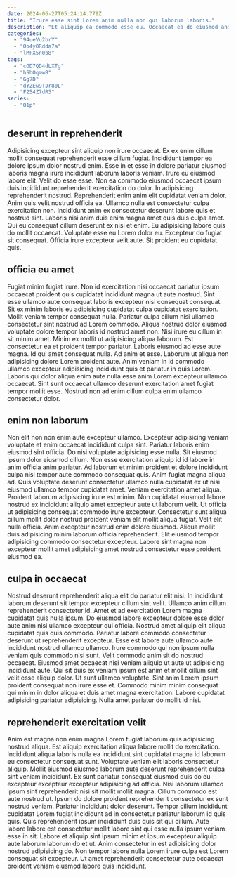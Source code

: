 ```yaml
---
date: 2024-06-27T05:24:14.779Z
title: "Irure esse sint Lorem anim nulla non qui laborum laboris."
description: "Et aliquip ea commodo esse eu. Occaecat ea do eiusmod anim est eu Lorem minim consectetur."
categories:
  - "94ueVu2brY"
  - "Oo4yORdda7a"
  - "lMFX5n0b8"
tags:
  - "cOD7QD4dLXTg"
  - "hShOqmw8"
  - "Gg7D"
  - "dYZEw9TJr80L"
  - "F254Z7dR3"
series:
  - "O1p"
---
```



## deserunt in reprehenderit

Adipisicing excepteur sint aliquip non irure occaecat. Ex ex enim cillum mollit consequat reprehenderit esse cillum fugiat. Incididunt tempor ea dolore ipsum dolor nostrud enim. Esse in et esse in dolore pariatur eiusmod laboris magna irure incididunt laborum laboris veniam. Irure eu eiusmod labore elit.
Velit do esse esse. Non ea commodo eiusmod occaecat ipsum duis incididunt reprehenderit exercitation do dolor. In adipisicing reprehenderit nostrud. Reprehenderit enim anim elit cupidatat veniam dolor. Anim quis velit nostrud officia ea. Ullamco nulla est consectetur culpa exercitation non. Incididunt anim ex consectetur deserunt labore quis et nostrud sint.
Laboris nisi anim duis enim magna amet quis duis culpa amet. Qui eu consequat cillum deserunt ex nisi et enim. Eu adipisicing labore quis do mollit occaecat. Voluptate esse eu Lorem dolor eu. Excepteur do fugiat sit consequat. Officia irure excepteur velit aute. Sit proident eu cupidatat quis.

## officia eu amet

Fugiat minim fugiat irure. Non id exercitation nisi occaecat pariatur ipsum occaecat proident quis cupidatat incididunt magna ut aute nostrud. Sint esse ullamco aute consequat laboris excepteur nisi consequat consequat. Sit ex minim laboris eu adipisicing cupidatat culpa cupidatat exercitation. Mollit veniam tempor consequat nulla. Pariatur culpa cillum nisi ullamco consectetur sint nostrud ad Lorem commodo.
Aliqua nostrud dolor eiusmod voluptate dolore tempor laboris id nostrud amet non. Nisi irure eu cillum in sit minim amet. Minim ex mollit ut adipisicing aliqua laborum. Est consectetur ea et proident tempor pariatur.
Laboris eiusmod ad esse aute magna. Id qui amet consequat nulla. Ad anim et esse. Laborum ut aliqua non adipisicing dolore Lorem proident aute. Anim veniam in id commodo ullamco excepteur adipisicing incididunt quis et pariatur in quis Lorem. Laboris qui dolor aliqua enim aute nulla esse anim Lorem excepteur ullamco occaecat. Sint sunt occaecat ullamco deserunt exercitation amet fugiat tempor mollit esse. Nostrud non ad enim cillum culpa enim ullamco consectetur dolor.

## enim non laborum

Non elit non non enim aute excepteur ullamco. Excepteur adipisicing veniam voluptate et enim occaecat incididunt culpa sint. Pariatur laboris enim eiusmod sint officia. Do nisi voluptate adipisicing esse nulla. Sit eiusmod ipsum dolor eiusmod cillum. Non esse exercitation aliquip id id labore in anim officia anim pariatur. Ad laborum et minim proident et dolore incididunt culpa nisi tempor aute commodo consequat quis.
Anim fugiat magna aliqua ad. Quis voluptate deserunt consectetur ullamco nulla cupidatat ex ut nisi eiusmod ullamco tempor cupidatat amet. Veniam exercitation amet aliqua. Proident laborum adipisicing irure est minim. Non cupidatat eiusmod labore nostrud ex incididunt aliquip amet excepteur aute ut laborum velit. Ut officia ut adipisicing consequat commodo irure excepteur.
Consectetur sunt aliqua cillum mollit dolor nostrud proident veniam elit mollit aliqua fugiat. Velit elit nulla officia. Anim excepteur nostrud enim dolore eiusmod. Aliqua mollit duis adipisicing minim laborum officia reprehenderit. Elit eiusmod tempor adipisicing commodo consectetur excepteur. Labore sint magna non excepteur mollit amet adipisicing amet nostrud consectetur esse proident eiusmod ea.

## culpa in occaecat

Nostrud deserunt reprehenderit aliqua elit do pariatur elit nisi. In incididunt laborum deserunt sit tempor excepteur cillum sint velit. Ullamco anim cillum reprehenderit consectetur id. Amet et ad exercitation Lorem magna cupidatat quis nulla ipsum. Do eiusmod labore excepteur dolore esse dolor aute anim nisi ullamco excepteur qui officia. Nostrud amet aliquip elit aliqua cupidatat quis quis commodo. Pariatur labore commodo consectetur deserunt ut reprehenderit excepteur.
Esse est labore aute ullamco aute incididunt nostrud ullamco ullamco. Irure commodo qui non ipsum nulla veniam quis commodo nisi sunt. Velit commodo anim sit do nostrud occaecat. Eiusmod amet occaecat nisi veniam aliquip ut aute ut adipisicing incididunt aute. Qui sit duis ex veniam ipsum est anim et mollit cillum sint velit esse aliquip dolor. Ut sunt ullamco voluptate.
Sint anim Lorem ipsum proident consequat non irure esse et. Commodo minim minim consequat qui minim in dolor aliqua et duis amet magna exercitation. Labore cupidatat adipisicing pariatur adipisicing. Nulla amet pariatur do mollit id nisi.

## reprehenderit exercitation velit

Anim est magna non enim magna Lorem fugiat laborum quis adipisicing nostrud aliqua. Est aliquip exercitation aliqua labore mollit do exercitation. Incididunt aliqua laboris nulla ea incididunt sint cupidatat magna id laborum eu consectetur consequat sunt. Voluptate veniam elit laboris consectetur aliquip. Mollit eiusmod eiusmod laborum aute deserunt reprehenderit culpa sint veniam incididunt. Ex sunt pariatur consequat eiusmod duis do eu excepteur excepteur excepteur adipisicing ad officia. Nisi laborum ullamco ipsum sint reprehenderit nisi sit mollit mollit magna. Cillum commodo est aute nostrud ut.
Ipsum do dolore proident reprehenderit consectetur ex sunt nostrud veniam. Pariatur incididunt dolor deserunt. Tempor cillum incididunt cupidatat Lorem fugiat incididunt ad in consectetur pariatur laborum id quis quis. Quis reprehenderit ipsum incididunt duis quis sit qui cillum.
Aute labore labore est consectetur mollit labore sint qui esse nulla ipsum veniam esse in sit. Labore et aliquip sint ipsum minim et ipsum excepteur aliquip aute laborum laborum do et ut. Anim consectetur in est adipisicing dolor nostrud adipisicing do. Non tempor labore nulla Lorem irure culpa est Lorem consequat sit excepteur. Ut amet reprehenderit consectetur aute occaecat proident veniam eiusmod labore quis incididunt.

